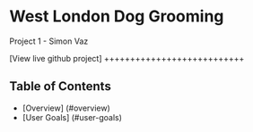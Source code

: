 # West London Dog Grooming
Project 1 - Simon Vaz

[View live github project] +++++++++++++++++++++++++++

## Table of Contents

- [Overview] (#overview)
- [User Goals] (#user-goals)
